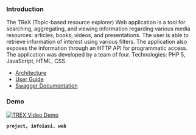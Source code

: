 ### Introduction

The TReX (Topic-based resource explorer) Web application is a tool for searching, aggregating, and viewing information regarding
various media resources: articles, books, videos, and presentations. The user is able to retrieve
information of interest using various filters. The application also exposes the information
through an HTTP API for programmatic access. The application was developed by a team of
four. Technologies: PHP 5, JavaScript, HTML, CSS.

- [Architecture](https://github.com/ioanabirsan/trex/blob/master/docs/TReX%20(Topic-based%20Resource%20eXplorer)%20%20Architecture.pdf)
- [User Guide](https://github.com/ioanabirsan/trex/blob/master/user-guide-scholarly-html/index.html)
- [Swagger Documentation](https://generator.swagger.io/?url=https://raw.githubusercontent.com/ioanabirsan/trex/master/api/swagger.yaml)

### Demo 
[![TREX Video Demo](https://user-images.githubusercontent.com/22713689/202920140-64c060b1-98c8-4464-9de5-8c685c1c2687.png)](http://www.youtube.com/watch?v=ATb1b8zycVE "Trex Video Demo")

**`project, infoiasi, web`**
